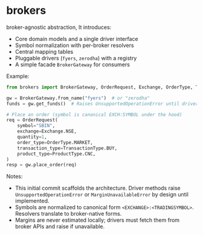 # brokers

broker-agnostic abstraction, It introduces:

- Core domain models and a single driver interface
- Symbol normalization with per-broker resolvers
- Central mapping tables
- Pluggable drivers (`fyers`, `zerodha`) with a registry
- A simple facade `BrokerGateway` for consumers

Example:

```python
from brokers import BrokerGateway, OrderRequest, Exchange, OrderType, TransactionType, ProductType

gw = BrokerGateway.from_name("fyers")  # or "zerodha"
funds = gw.get_funds()  # Raises UnsupportedOperationError until drivers are fully implemented

# Place an order (symbol is canonical EXCH:SYMBOL under the hood)
req = OrderRequest(
    symbol="SBIN",
    exchange=Exchange.NSE,
    quantity=1,
    order_type=OrderType.MARKET,
    transaction_type=TransactionType.BUY,
    product_type=ProductType.CNC,
)
resp = gw.place_order(req)
```

Notes:

- This initial commit scaffolds the architecture. Driver methods raise `UnsupportedOperationError` or `MarginUnavailableError` by design until implemented.
- Symbols are normalized to canonical form `<EXCHANGE>:<TRADINGSYMBOL>`. Resolvers translate to broker-native forms.
- Margins are never estimated locally; drivers must fetch them from broker APIs and raise if unavailable.


